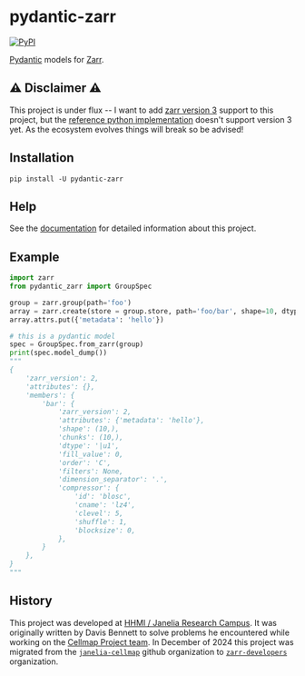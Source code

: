 # pydantic-zarr

[![PyPI](https://img.shields.io/pypi/v/pydantic-zarr)](https://pypi.python.org/pypi/pydantic-zarr)

[Pydantic](https://docs.pydantic.dev/1.10/) models for [Zarr](https://zarr.readthedocs.io/en/stable/index.html).

## ⚠️ Disclaimer ⚠️
This project is under flux -- I want to add [zarr version 3](https://zarr-specs.readthedocs.io/en/latest/v3/core/v3.0.html) support to this project, but the [reference python implementation](https://github.com/zarr-developers/zarr-python) doesn't support version 3 yet. As the ecosystem evolves things will break so be advised!

## Installation

`pip install -U pydantic-zarr`

## Help


See the [documentation](https://janelia-cellmap.github.io/pydantic-zarr/) for detailed information about this project. 


## Example

```python
import zarr
from pydantic_zarr import GroupSpec

group = zarr.group(path='foo')
array = zarr.create(store = group.store, path='foo/bar', shape=10, dtype='uint8')
array.attrs.put({'metadata': 'hello'})

# this is a pydantic model
spec = GroupSpec.from_zarr(group)
print(spec.model_dump())
"""
{
    'zarr_version': 2,
    'attributes': {},
    'members': {
        'bar': {
            'zarr_version': 2,
            'attributes': {'metadata': 'hello'},
            'shape': (10,),
            'chunks': (10,),
            'dtype': '|u1',
            'fill_value': 0,
            'order': 'C',
            'filters': None,
            'dimension_separator': '.',
            'compressor': {
                'id': 'blosc',
                'cname': 'lz4',
                'clevel': 5,
                'shuffle': 1,
                'blocksize': 0,
            },
        }
    },
}
"""
```
## History
This project was developed at [HHMI / Janelia Research Campus](https://www.janelia.org/). It was originally written by Davis Bennett to solve problems he encountered while working on the [Cellmap Project team](https://www.janelia.org/project-team/cellmap/members). In December of 2024 this project was migrated from the [`janelia-cellmap`](https://github.com/janelia-cellmap) github organization to [`zarr-developers`](https://github.com/zarr-developers) organization.
